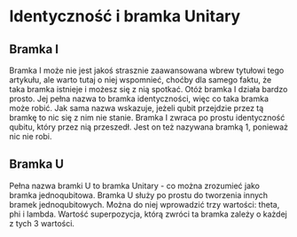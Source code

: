# Identyczność i bramka Unitary

## Bramka I

Bramka I może nie jest jakoś strasznie zaawansowana wbrew tytułowi tego artykułu, ale warto tutaj o niej wspomnieć, choćby dla samego faktu, że taka bramka istnieje i możesz się z nią spotkać. Otóż bramka I działa bardzo prosto. Jej pełna nazwa to bramka identyczności, więc co taka bramka może robić. Jak sama nazwa wskazuje, jeżeli qubit przejdzie przez tą bramkę to nic się z nim nie stanie. Bramka I zwraca po prostu identyczność qubitu, który przez nią przeszedł. Jest on też nazywana bramką 1, ponieważ nic nie robi.

## Bramka U

Pełna nazwa bramki U to bramka Unitary - co można zrozumieć jako bramka jednoqubitowa. Bramka U służy po prostu do tworzenia innych bramek jednoqubitowych. Można do niej wprowadzić trzy wartości: theta, phi i lambda. Wartość superpozycja, którą zwróci ta bramka zależy o każdej z tych 3 wartości.
